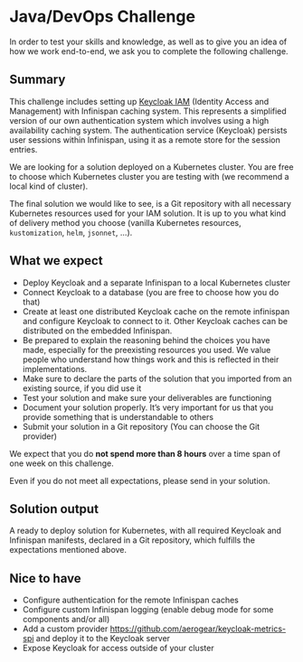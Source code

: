 # Java/DevOps Challenge

In order to test your skills and knowledge, as well as to give you an idea of how we work end-to-end, we ask you to complete the following challenge.  

## Summary

This challenge includes setting up [Keycloak IAM](https://www.keycloak.org/guides#getting-started) (Identity Access and Management) with Infinispan caching system. This represents a simplified version of our own authentication system which involves using a high availability caching system. The authentication service (Keycloak) persists user sessions within Infinispan, using it as a remote store for the session entries.

We are looking for a solution deployed on a Kubernetes cluster. You are free to choose which Kubernetes cluster you are testing with (we recommend a local kind of cluster).

The final solution we would like to see, is a Git repository with all necessary Kubernetes resources used for your IAM solution. It is up to you what kind of delivery method you choose (vanilla Kubernetes resources, `kustomization`, `helm`, `jsonnet`, …).

## What we expect

- Deploy Keycloak and a separate Infinispan to a local Kubernetes cluster
- Connect Keycloak to a database (you are free to choose how you do that)
- Create at least one distributed Keycloak cache on the remote infinispan and configure Keycloak to connect to it. Other Keycloak caches can be distributed on the embedded Infinispan.
- Be prepared to explain the reasoning behind the choices you have made, especially for the preexisting resources you used. We value people who understand how things work and this is reflected in their implementations.
- Make sure to declare the parts of the solution that you imported from an existing source, if you did use it
- Test your solution and make sure your deliverables are functioning
- Document your solution properly. It’s very important for us that you provide something that is understandable to others
- Submit your solution in a Git repository (You can choose the Git provider)

We expect that you do **not spend more than 8 hours** over a time span of one week on this challenge.

Even if you do not meet all expectations, please send in your solution.

## Solution output

A ready to deploy solution for Kubernetes, with all required Keycloak and Infinispan manifests, declared in a Git repository, which fulfills the expectations mentioned above.

## Nice to have

- Configure authentication for the remote Infinispan caches
- Configure custom Infinispan logging (enable debug mode for some components and/or all)
- Add a custom provider https://github.com/aerogear/keycloak-metrics-spi and deploy it to the Keycloak server
- Expose Keycloak for access outside of your cluster
